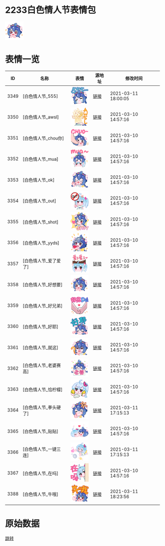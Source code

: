# 2233白色情人节表情包

<img src="./cover.png" height="60" alt="cover" />

# 表情一览

|ID|名称|表情|源地址|修改时间|
|----|----|----|----|----|
|3349|[白色情人节_555]|<img src="./pic/003349_%5B白色情人节_555%5D.png" height="60" alt="555"/>|[链接](http://i0.hdslb.com/bfs/emote/ea0bae055e17c0d8c010ef9da2c7558ce63cdddf.png)|2021-03-11 18:00:05|
|3350|[白色情人节_awsl]|<img src="./pic/003350_%5B白色情人节_awsl%5D.png" height="60" alt="awsl"/>|[链接](http://i0.hdslb.com/bfs/emote/f0bde472c5b6490435e9f948500d3dca84407253.png)|2021-03-10 14:57:16|
|3351|[白色情人节_chou你]|<img src="./pic/003351_%5B白色情人节_chou你%5D.png" height="60" alt="chou你"/>|[链接](http://i0.hdslb.com/bfs/emote/cde2941ac0653ded2499ed3c06c02513e021b594.png)|2021-03-10 14:57:16|
|3352|[白色情人节_mua]|<img src="./pic/003352_%5B白色情人节_mua%5D.png" height="60" alt="mua"/>|[链接](http://i0.hdslb.com/bfs/emote/8a155f0df789f66d6af55a0f47456445211e2129.png)|2021-03-10 14:57:16|
|3353|[白色情人节_ok]|<img src="./pic/003353_%5B白色情人节_ok%5D.png" height="60" alt="ok"/>|[链接](http://i0.hdslb.com/bfs/emote/cbe8d06132e3399bcf3939adf0c14a0fa83b6ae3.png)|2021-03-10 14:57:16|
|3354|[白色情人节_out]|<img src="./pic/003354_%5B白色情人节_out%5D.png" height="60" alt="out"/>|[链接](http://i0.hdslb.com/bfs/emote/2ea561d3d0bb4f24b6f52c0cebf9330efffe0249.png)|2021-03-10 14:57:16|
|3355|[白色情人节_shot]|<img src="./pic/003355_%5B白色情人节_shot%5D.png" height="60" alt="shot"/>|[链接](http://i0.hdslb.com/bfs/emote/a746aab2877af0dd1688caa3b2e29982d3215778.png)|2021-03-10 14:57:16|
|3356|[白色情人节_yyds]|<img src="./pic/003356_%5B白色情人节_yyds%5D.png" height="60" alt="yyds"/>|[链接](http://i0.hdslb.com/bfs/emote/e5dbf11a2f1c6e1447b103b07122cd12b7a72cf3.png)|2021-03-10 14:57:16|
|3357|[白色情人节_爱了爱了]|<img src="./pic/003357_%5B白色情人节_爱了爱了%5D.png" height="60" alt="爱了爱了"/>|[链接](http://i0.hdslb.com/bfs/emote/2918b857f228e4444e151b77bb6847167b8b1e21.png)|2021-03-10 14:57:16|
|3358|[白色情人节_好想要]|<img src="./pic/003358_%5B白色情人节_好想要%5D.png" height="60" alt="好想要"/>|[链接](http://i0.hdslb.com/bfs/emote/104f226438af897102dfa11fea1e7660ea425d69.png)|2021-03-10 14:57:16|
|3359|[白色情人节_好兄弟]|<img src="./pic/003359_%5B白色情人节_好兄弟%5D.png" height="60" alt="好兄弟"/>|[链接](http://i0.hdslb.com/bfs/emote/09897c403a70e6b89f5212e6141163624fc5d980.png)|2021-03-10 14:57:16|
|3360|[白色情人节_好耶]|<img src="./pic/003360_%5B白色情人节_好耶%5D.png" height="60" alt="好耶"/>|[链接](http://i0.hdslb.com/bfs/emote/00594ae5a58065cfad6eb803064395a85a03493f.png)|2021-03-10 14:57:16|
|3361|[白色情人节_就这]|<img src="./pic/003361_%5B白色情人节_就这%5D.png" height="60" alt="就这"/>|[链接](http://i0.hdslb.com/bfs/emote/a570b47aaa0e5b7e3add36033b258c50cbc998ee.png)|2021-03-10 14:57:16|
|3362|[白色情人节_老婆赛高]|<img src="./pic/003362_%5B白色情人节_老婆赛高%5D.png" height="60" alt="老婆赛高"/>|[链接](http://i0.hdslb.com/bfs/emote/6ba8b6344c17bb892825ae370bed664e65cc99ed.png)|2021-03-10 14:57:16|
|3363|[白色情人节_恰柠檬]|<img src="./pic/003363_%5B白色情人节_恰柠檬%5D.png" height="60" alt="恰柠檬"/>|[链接](http://i0.hdslb.com/bfs/emote/4c2e623338a16395c1d30636f84d87bd7469c25b.png)|2021-03-10 14:57:16|
|3364|[白色情人节_拳头硬了]|<img src="./pic/003364_%5B白色情人节_拳头硬了%5D.png" height="60" alt="拳头硬了"/>|[链接](http://i0.hdslb.com/bfs/emote/f41643807ca6e48885a026a8abca5b612dbf0728.png)|2021-03-11 17:15:13|
|3365|[白色情人节_贴贴]|<img src="./pic/003365_%5B白色情人节_贴贴%5D.png" height="60" alt="贴贴"/>|[链接](http://i0.hdslb.com/bfs/emote/8d7a88569e5ff3841cbc86c82ef2bb180546b5b4.png)|2021-03-10 14:57:16|
|3366|[白色情人节_一键三连]|<img src="./pic/003366_%5B白色情人节_一键三连%5D.png" height="60" alt="一键三连"/>|[链接](http://i0.hdslb.com/bfs/emote/25490f82b49b2efbb890cb31c48f01157fa9575a.png)|2021-03-11 17:15:13|
|3367|[白色情人节_在吗]|<img src="./pic/003367_%5B白色情人节_在吗%5D.png" height="60" alt="在吗"/>|[链接](http://i0.hdslb.com/bfs/emote/ef6e6db8df601abf67f4ddc322fa92957ad7a1b8.png)|2021-03-10 14:57:16|
|3388|[白色情人节_牛哦]|<img src="./pic/003388_%5B白色情人节_牛哦%5D.png" height="60" alt="牛哦"/>|[链接](http://i0.hdslb.com/bfs/emote/50161ae4f9239f60baa2b107bacd928abca9201f.png)|2021-03-11 18:23:56|

# 原始数据

[跳转](./raw.json)

